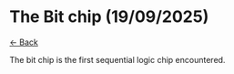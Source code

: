 # The Bit chip (19/09/2025)

[<- Back](../README.md)

The bit chip is the first sequential logic chip encountered.
